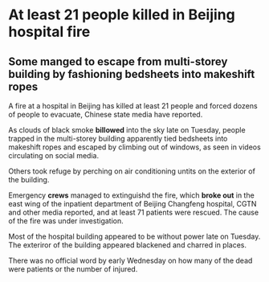 # At least 21 people killed in Beijing hospital fire

## Some manged to escape from multi-storey building by fashioning bedsheets into makeshift ropes

A fire at a hospital in Beijing has killed at least 21 people and forced dozens of people to evacuate, Chinese state media have reported.

As clouds of black smoke **billowed** into the sky late on Tuesday, people trapped in the multi-storey building apparently tied bedsheets into makeshift ropes and escaped by climbing out of windows, as seen in videos circulating on social media.

Others took refuge by perching on air conditioning untits on the exterior of the building.

Emergency **crews** managed to extinguishd the fire, which **broke out** in the east wing of the inpatient department of Beijing Changfeng hospital, CGTN and other media reported, and at least 71 patients were rescued. The cause of the fire was under investigation.

Most of the hospital building appeared to be without power late on Tuesday. The exteriror of the building appeared blackened and charred in places.

There was no official word by early Wednesday on how many of the dead were patients or the number of injured.


